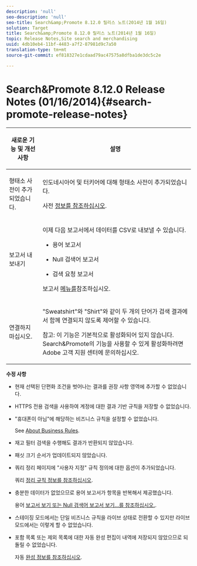 ```yaml
---
description: 'null'
seo-description: 'null'
seo-title: Search&amp;Promote 8.12.0 릴리스 노트(2014년 1월 16일)
solution: Target
title: Search&amp;Promote 8.12.0 릴리스 노트(2014년 1월 16일)
topic: Release Notes,Site search and merchandising
uuid: 4db10eb4-11bf-4483-a7f2-87981d9c7a50
translation-type: tm+mt
source-git-commit: ef818327e1cdaad79ac47575a8dfba1de3dc5c2e

---
```



# Search&amp;Promote 8.12.0 Release Notes (01/16/2014){#search-promote-release-notes}

<table> 
 <thead> 
  <tr> 
   <th colname="col1" class="entry"> <p>새로운 기능 및 개선 사항 </p> </th> 
   <th colname="col2" class="entry"> <p>설명 </p> </th> 
  </tr> 
 </thead>
 <tbody> 
  <tr> 
   <td colname="col1"> <p>형태소 사전이 추가되었습니다. </p> </td> 
   <td colname="col2"> <p> </p> <p> 인도네시아어 및 터키어에 대해 형태소 사전이 추가되었습니다. </p> <p>사전 <a href="../c-about-linguistics-menu/c-about-dictionaries.md#concept_B8028B71EC8144669614C64578EDB034" format="dita" scope="local"> 정보를 참조하십시오</a>. </p> </td> 
  </tr> 
  <tr> 
   <td colname="col1"> <p>보고서 내보내기 </p> </td> 
   <td colname="col2"> <p> 
     <!--3683368-->이제 다음 보고서에서 데이터를 CSV로 내보낼 수 있습니다. 
     <ul id="ul_93B619DBB3444F64BD6D7F9E969AB1E1"> 
      <li id="li_96DDE1A196834845A0FA319903C5934B"> <p>용어 보고서 </p> </li> 
      <li id="li_4F1A19DE98C84F8CAD963EEA2B38ED7A"> <p>Null 검색어 보고서 </p> </li> 
      <li id="li_A7716C62C4D44CD69D411C3FEE246D96"> <p>검색 요청 보고서 </p> </li> 
     </ul> </p> <p>보고서 <a href="../c-about-reports-menu/c-about-reports-menu.md#concept_5F901459C7AB461BAB30B305957EB00C" format="dita" scope="local"> 메뉴를</a>참조하십시오. </p> </td> 
  </tr> 
  <tr> 
   <td colname="col1"> <p>연결하지 마십시오. </p> </td> 
   <td colname="col2"> <p>"Sweatshirt"와 "Shirt"와 같이 두 개의 단어가 검색 결과에서 함께 연결되지 않도록 제어할 수 있습니다. </p> <p> <p>참고: 이 기능은 기본적으로 활성화되어 있지 않습니다. Search&amp;Promote의 기능을 사용할 수 있게 활성화하려면 Adobe 고객 지원 센터에 문의하십시오. </p> </p> </td> 
  </tr> 
 </tbody> 
</table>

**수정 사항**

* 현재 선택된 단편화 조건을 벗어나는 결과를 권장 사항 영역에 추가할 수 없었습니다.
* HTTPS 전용 검색을 사용하여 계정에 대한 결과 기반 규칙을 저장할 수 없었습니다.
* &quot;휴대폰이 아님&quot;에 해당하는 비즈니스 규칙을 설정할 수 없었습니다.

   See [About Business Rules](../c-about-rules-menu/c-about-business-rules.md#concept_2A93D76216754D3D8412CDEA00BD26BD).

* 재고 필터 검색을 수행해도 결과가 반환되지 않았습니다.
* 패싯 크기 순서가 업데이트되지 않았습니다.
* 쿼리 정리 페이지에 &quot;사용자 지정&quot; 규칙 정의에 대한 옵션이 추가되었습니다.

   쿼리 [정리 규칙 정보를 참조하십시오](../c-about-rules-menu/c-about-query-cleaning-rules.md#concept_17F3CDDC3C8A4128AF092A82B777B86C).

* 충분한 데이터가 없었으므로 용어 보고서가 항목을 반복해서 제공했습니다.

   용어 [보고서 보기 또는 Null 검색어 보고서 보기...를 참조하십시오.](../c-about-reports-menu/c-about-reports-menu.md#task_53B7ED1582DD4B0E8376546A7AFC789A).

* 스테이징 모드에서는 단일 비즈니스 규칙을 라이브 상태로 전환할 수 있지만 라이브 모드에서는 이렇게 할 수 없었습니다.
* 포함 목록 또는 제외 목록에 대한 자동 완성 편집이 내역에 저장되지 않았으므로 되돌릴 수 없었습니다.

   자동 [완성 정보를 참조하십시오](../c-about-auto-complete.md#concept_093A9CD754864BA79B456FE4BEB64578).

